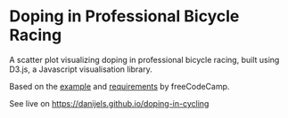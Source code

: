# Doping in Professional Bicycle Racing

 A scatter plot visualizing doping in professional bicycle racing, built using D3.js, a Javascript visualisation library.

 Based on the [example](https://codepen.io/freeCodeCamp/full/bgpXyK) and [requirements](https://www.freecodecamp.org/learn/data-visualization/data-visualization-projects/visualize-data-with-a-scatterplot-graph) by freeCodeCamp.

 See live on https://danijels.github.io/doping-in-cycling
